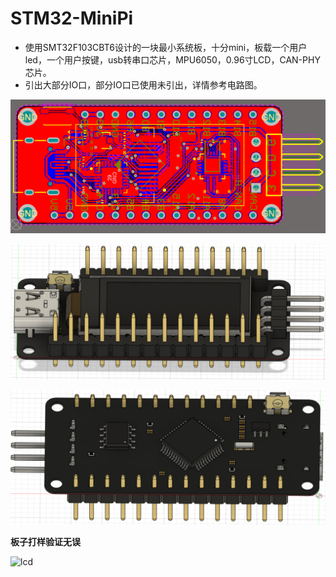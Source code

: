 # STM32-MiniPi

* 使用SMT32F103CBT6设计的一块最小系统板，十分mini，板载一个用户led，一个用户按键，usb转串口芯片，MPU6050，0.96寸LCD，CAN-PHY芯片。
* 引出大部分IO口，部分IO口已使用未引出，详情参考电路图。

![pcb](/Docs/Images/pcb.PNG)

![model1](/Docs/Images/model1.PNG)

![model2](/Docs/Images/model2.PNG)

**板子打样验证无误**

![lcd](/Docs/Images/lcd.jpg)
